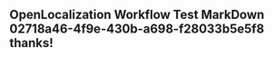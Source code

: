 <properties
ms.topic="hero-topic"
ms.test1="hero-topic"
ms.test2="test"/>

## OpenLocalization Workflow Test MarkDown 02718a46-4f9e-430b-a698-f28033b5e5f8 thanks!

